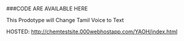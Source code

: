###CODE ARE AVAILABLE HERE

This Prodotype will Change Tamil Voice to Text

HOSTED: http://chemtestsite.000webhostapp.com/YAOH/index.html
